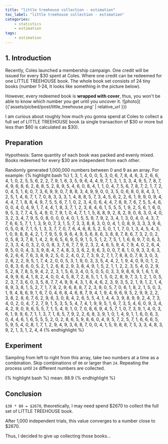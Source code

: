 ```yaml
---
title: "little treehouse collection - estimation"
toc_label: "little treehouse collection - estimation"
categories:
    - statistics
    - estimation
tags:
    - estimation
---
```


## 1. Introduction
Recently, Coles launched a membership campaign. One credit will be issued for every $30 spent at Coles. Where one credit can be redeemed for one LITTLE TREEHOUSE book. The whole book set consists of 24 tiny books (number 1-24, It looks like something in the picture below). 

<!--more-->

However, every redeemed book is **wrapped with cover**, thus, you won't be able to know which number you get until you uncover it.
![photo]( {{'assets/picbed/post/little_treehouse.png' | relative_url }})

I am curious about roughly how much you gonna spend at Coles to collect a full set of LITTLE TREEHOUSE book (a single transaction of $30 or more but less than $60 is calculated as $30).

## Preparation
Hypothesis: Same quantity of each book was packed and evenly mixed. Books redeemed for every $30 are independent from each other.

Randomly generated 1,000,000 numbers between 0 and 9 as an array. For example:
{% highlight bash %}
1, 3, 1, 4, 0, 0, 5, 3, 0, 6, 7, 8, 4, 6, 3, 2, 6, 6, 4, 1, 0, 2, 5, 5, 6, 2, 2, 7, 9, 1, 6, 3, 5, 9, 6, 4, 4, 9, 7, 1, 3, 1, 3, 3, 4, 9, 5, 7, 8, 7, 4, 9, 6, 8, 6, 2, 8, 8, 5, 2, 8, 9, 5, 4, 6, 0, 8, 4, 1, 1, 0, 4, 7, 5, 6, 7, 8, 7, 2, 1, 7, 2, 0, 4, 5, 1, 6, 0, 7, 3, 6, 9, 9, 0, 7, 8, 8, 3, 4, 9, 9, 0, 0, 3, 5, 0, 6, 8, 0, 8, 4, 3, 1, 2, 5, 1, 4, 6, 7, 1, 7, 0, 8, 3, 3, 3, 1, 4, 8, 8, 5, 7, 3, 4, 5, 6, 2, 2, 6, 1, 9, 9, 0, 9, 4, 4, 4, 7, 1, 8, 8, 4, 9, 7, 5, 5, 6, 7, 1, 0, 2, 3, 4, 0, 6, 4, 4, 7, 8, 9, 7, 6, 7, 5, 5, 4, 6, 0, 0, 4, 0, 4, 9, 1, 7, 4, 4, 1, 8, 3, 7, 1, 2, 3, 8, 4, 6, 1, 5, 5, 5, 1, 9, 2, 5, 6, 1, 6, 0, 9, 5, 3, 7, 7, 4, 5, 4, 9, 0, 7, 9, 1, 0, 4, 7, 1, 1, 5, 8, 8, 9, 2, 8, 2, 9, 0, 8, 3, 0, 4, 0, 3, 2, 3, 4, 7, 9, 5, 0, 8, 0, 0, 0, 4, 0, 1, 5, 5, 9, 7, 9, 2, 3, 4, 1, 3, 0, 4, 0, 4, 3, 7, 7, 6, 6, 5, 7, 1, 1, 3, 9, 0, 7, 3, 1, 5, 7, 3, 3, 8, 8, 3, 0, 0, 4, 1, 0, 8, 9, 3, 3, 3, 9, 6, 0, 5, 0, 8, 7, 1, 5, 1, 3, 3, 7, 7, 0, 7, 6, 4, 6, 8, 5, 2, 5, 0, 1, 1, 7, 0, 1, 3, 4, 5, 4, 3, 1, 0, 9, 8, 8, 4, 2, 1, 7, 9, 5, 9, 9, 6, 4, 9, 5, 6, 8, 6, 3, 8, 8, 7, 8, 6, 7, 3, 2, 0, 2, 0, 5, 8, 3, 7, 8, 1, 4, 2, 9, 6, 5, 6, 9, 5, 9, 1, 5, 5, 1, 2, 7, 5, 1, 1, 6, 6, 9, 7, 0, 6, 3, 2, 3, 3, 4, 0, 3, 2, 0, 0, 8, 3, 7, 6, 7, 7, 9, 2, 3, 2, 4, 6, 5, 9, 4, 7, 9, 4, 0, 2, 6, 4, 9, 5, 0, 0, 4, 3, 3, 9, 8, 4, 7, 4, 8, 3, 3, 6, 2, 9, 6, 3, 0, 0, 7, 8, 1, 0, 9, 3, 3, 6, 3, 6, 2, 6, 6, 7, 6, 3, 8, 9, 2, 5, 0, 2, 4, 0, 2, 7, 3, 9, 2, 7, 1, 7, 8, 8, 0, 7, 8, 3, 0, 3, 2, 6, 2, 2, 9, 5, 1, 7, 4, 2, 0, 0, 5, 3, 1, 9, 0, 3, 3, 5, 4, 4, 2, 1, 9, 4, 0, 9, 0, 1, 2, 0, 8, 3, 6, 6, 0, 5, 2, 1, 2, 6, 8, 2, 9, 3, 8, 4, 9, 1, 5, 2, 1, 1, 2, 2, 3, 5, 4, 0, 2, 9, 5, 2, 8, 7, 8, 5, 9, 4, 2, 2, 3, 1, 5, 6, 3, 4, 0, 5, 0, 5, 0, 3, 3, 9, 8, 6, 9, 1, 6, 1, 8, 4, 9, 9, 6, 4, 1, 8, 2, 4, 0, 0, 4, 5, 8, 7, 2, 8, 5, 1, 1, 5, 0, 2, 8, 9, 7, 3, 1, 2, 1, 0, 5, 2, 3, 7, 3, 6, 0, 3, 5, 8, 7, 7, 4, 9, 9, 4, 3, 1, 8, 4, 6, 2, 3, 9, 3, 5, 2, 1, 9, 1, 2, 1, 4, 8, 9, 3, 8, 1, 5, 2, 7, 1, 7, 8, 2, 9, 6, 8, 8, 7, 2, 3, 9, 0, 5, 7, 0, 6, 1, 8, 2, 1, 5, 0, 3, 1, 9, 4, 8, 6, 9, 1, 6, 7, 0, 4, 6, 8, 4, 6, 8, 7, 9, 4, 1, 9, 4, 9, 6, 9, 5, 2, 9, 9, 2, 2, 3, 8, 2, 8, 6, 7, 6, 2, 9, 6, 3, 0, 8, 4, 2, 6, 5, 5, 4, 1, 4, 4, 3, 9, 8, 9, 9, 2, 4, 7, 3, 4, 0, 2, 0, 4, 7, 2, 7, 9, 1, 5, 3, 5, 5, 4, 7, 4, 1, 9, 9, 5, 1, 6, 7, 3, 5, 4, 6, 0, 9, 3, 4, 4, 2, 9, 0, 9, 6, 5, 5, 7, 1, 5, 4, 9, 1, 0, 7, 0, 8, 6, 9, 4, 5, 7, 1, 0, 7, 3, 9, 1, 4, 0, 3, 6, 1, 9, 9, 6, 7, 1, 1, 3, 7, 1, 8, 5, 7, 9, 2, 2, 6, 8, 3, 9, 1, 0, 1, 4, 9, 1, 1, 6, 0, 6, 3, 0, 4, 4, 6, 1, 6, 5, 5, 5, 2, 0, 2, 8, 6, 5, 9, 8, 6, 0, 4, 9, 5, 7, 2, 5, 7, 1, 6, 6, 6, 5, 5, 9, 5, 4, 0, 8, 1, 7, 1, 2, 9, 4, 9, 3, 6, 8, 7, 0, 0, 4, 1, 5, 9, 8, 8, 7, 5, 3, 3, 4, 8, 3, 9, 2, 1, 3, 1, 2, 4, 4
{% endhighlight %}

## Experiment
Sampling from left to right from this array, take two numbers at a time as a combination. Skip combinations of `00` or larger than `24`. Repeating the process until `24` different numbers are collected.

{% highlight bash %}
mean: 88.9
{% endhighlight %}

## Conclusion
`$30 * 89 = $2670`, theoretically, I may need spend $2670 to collect the full set of LITTLE TREEHOUSE book.

After 1,000 independent trials, this value converges to a number close to $2670.

Thus, I decided to give up collecting those books...
